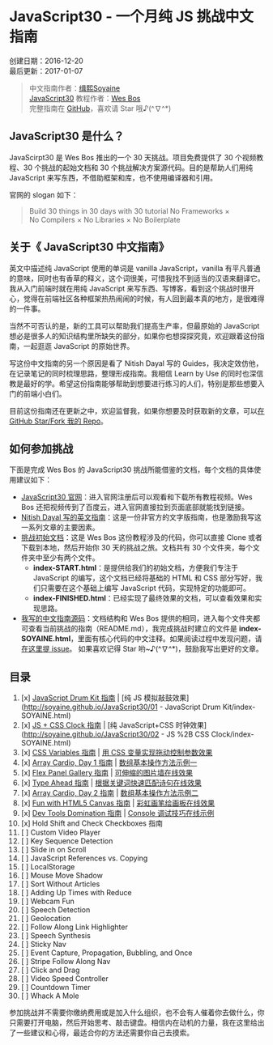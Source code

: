 # JavaScript30 - 一个月纯 JS 挑战中文指南

创建日期：2016-12-20  
最后更新：2017-01-07

> 中文指南作者：[缉熙Soyaine](https://github.com/soyaine)  
> [JavaScript30](https://javascript30.com) 教程作者：[Wes Bos](https://github.com/wesbos)    
> 完整指南在 [GitHub](https://github.com/soyaine/JavaScript30)，喜欢请 Star 哦♪(^∇^*)

## JavaScript30 是什么？

JavaScirpt30 是 Wes Bos 推出的一个 30 天挑战。项目免费提供了 30 个视频教程、30 个挑战的起始文档和 30 个挑战解决方案源代码。目的是帮助人们用纯 JavaScript 来写东西，不借助框架和库，也不使用编译器和引用。

官网的 slogan 如下：
> Build 30 things in 30 days with 30  tutorial
> No Frameworks × No Compilers × No Libraries × No Boilerplate

## 关于《 JavaScript30 中文指南》

英文中描述纯 JavaScript 使用的单词是 vanilla JavaScript，vanilla 有平凡普通的意味，同时也有香草的释义，这个词很美，可惜我找不到适当的汉语来翻译它。我从入门前端时就在用纯 JavaScript 来写东西、写博客，看到这个挑战时很开心，觉得在前端社区各种框架热热闹闹的时候，有人回到最本真的地方，是很难得的一件事。

当然不可否认的是，新的工具可以帮助我们提高生产率，但最原始的 JavaScript 想必是很多人的知识结构里所缺失的部分，如果你也想探探究竟，欢迎跟着这份指南，一起逛逛 JavaScript 的原始世界。

写这份中文指南的另一个原因是看了 Nitish Dayal 写的 Guides，我决定效仿他，在记录笔记的同时梳理思路，整理形成指南。我相信 Learn by Use 的同时也深信教是最好的学。希望这份指南能够帮助到想要进行练习的人们，特别是那些想要入门的前端小白们。

目前这份指南还在更新之中，欢迎监督我，如果你想要及时获取新的文章，可以[在 GitHub Star/Fork 我的 Repo](https://github.com/soyaine/JavaScript30)。

## 如何参加挑战

下面是完成 Wes Bos 的 JavaScript30 挑战所能借鉴的文档，每个文档的具体使用建议如下：

- [JavaScript30 官网](https://javascript30.com)：进入官网注册后可以观看和下载所有教程视频。Wes Bos 还把视频传到了百度云，进入官网直接拉到页面底部就能找到链接。
- [Nitish Dayal 写的英文指南](https://github.com/nitishdayal/JavaScript30/tree/master/exercises)：这是一份非官方的文字版指南，也是激励我写这一系列文章的主要因素。
- [挑战初始文档](https://github.com/wesbos/JavaScript30)：这是 Wes Bos 这份教程涉及的代码，你可以直接 Clone 或者下载到本地，然后开始你 30 天的挑战之旅。文档共有 30 个文件夹，每个文件夹中至少有两个文件。
	- **index-START.html**：是提供给我们的初始文档，方便我们专注于 JavaScript 的编写，这个文档已经将基础的 HTML 和 CSS 部分写好，我们只需要在这个基础上编写 JavaScript 代码，实现特定的功能即可。
	- **index-FINISHED.html**：已经实现了最终效果的文档，可以查看效果和实现思路。
- [我写的中文指南源码](https://github.com/soyaine/JavaScript30)：文档结构和 Wes Bos 提供的相同，进入每个文件夹都可查看当前挑战的指南（README.md），我完成挑战时建立的文件是 **index-SOYAINE.html**，里面有核心代码的中文注释。如果阅读过程中发现问题，请[在这里提 issue](https://github.com/soyaine/JavaScript30/issues)。  如果喜欢记得 Star 哟~♪(^∇^*)，鼓励我写出更好的文章。

## 目录

1. [x] [JavaScript Drum Kit  指南](https://github.com/soyaine/JavaScript30/tree/master/01%20-%20JavaScript%20Drum%20Kit) |  [纯 JS 模拟敲鼓效果](http://soyaine.github.io/JavaScript30/01 - JavaScript Drum Kit/index-SOYAINE.html)
2. [x] [JS + CSS Clock 指南](https://github.com/soyaine/JavaScript30/tree/master/02%20-%20JS%20%2B%20CSS%20Clock) |  [纯 JavaScript+CSS 时钟效果](http://soyaine.github.io/JavaScript30/02 - JS %2B CSS Clock/index-SOYAINE.html)
3. [x] [CSS Variables 指南](https://github.com/soyaine/JavaScript30/tree/master/03%20-%20CSS%20%Variables) |  [用 CSS 变量实现拖动控制参数效果](http://soyaine.github.io/JavaScript30/03%20-%20CSS%20Variables/index-SOYAINE.html)
4. [x] [Array Cardio, Day 1 指南](https://github.com/soyaine/JavaScript30/tree/master/04%20-%20Array%20Cardio%20Day%201) | [数组基本操作方法示例一](http://soyaine.github.io/JavaScript30/04%20-%20Array%20Cardio%20Day%201/index-SOYAINE.html)
5. [x] [Flex Panel Gallery 指南](https://github.com/soyaine/JavaScript30/blob/master/05%20-%20Flex%20Panel%20Gallery/README.md) | [可伸缩的图片墙在线效果](https://github.com/soyaine/JavaScript30/05%20-%20Flex%20Panel%20Gallery/index-SOYAINE2.html)
6. [x] [Type Ahead 指南](https://github.com/soyaine/JavaScript30/blob/master/06%20-%20Type%20Ahead/README.md) |  [根据关键词快速匹配诗句在线效果](https://github.com/soyaine/JavaScript30/06%20-%20Type%20Ahead/index-SOYAINE.html)
7. [x] [Array Cardio, Day 2 指南](https://github.com/soyaine/JavaScript30/tree/master/07%20-%20Array%20Cardio%20Day%202) | [数组基本操作方法示例二](http://soyaine.github.io/JavaScript30/07%20-%20Array%20Cardio%20Day%202/index-SOYAINE.html)
8. [x] [Fun with HTML5 Canvas 指南](https://github.com/soyaine/JavaScript30/tree/master/08%20-%20Fun%20with%20HTML5%20Canvas) | [彩虹画笔绘画板在线效果](https://github.com/soyaine/JavaScript30/08%20-%20Fun%20with%20HTML5%20Canvas/index-SOYAINE.html) 
9. [x] [Dev Tools Domination 指南](https://github.com/soyaine/JavaScript30/blob/master/09%20-%20Dev%20Tools%20Domination/README.md) | [Console 调试技巧在线示例](https://github.com/soyaine/JavaScript30/09%20-%20Dev%20Tools%20Domination/index-SOYAINE.html)
10. [x] Hold Shift and Check Checkboxes 指南
11. [ ] Custom Video Player
12. [ ] Key Sequence Detection
13. [ ] Slide in on Scroll
14. [ ] JavaScript References vs. Copying
15. [ ] LocalStorage
16. [ ] Mouse Move Shadow
17. [ ] Sort Without Articles
18. [ ] Adding Up Times with Reduce
19. [ ] Webcam Fun
20. [ ] Speech Detection
21. [ ] Geolocation
22. [ ] Follow Along Link Highlighter
23. [ ] Speech Synthesis
24. [ ] Sticky Nav
25. [ ] Event Capture, Propagation, Bubbling, and Once
26. [ ] Stripe Follow Along Nav
27. [ ] Click and Drag
28. [ ] Video Speed Controller
29. [ ] Countdown Timer
30. [ ] Whack A Mole

参加挑战并不需要你缴纳费用或是加入什么组织，也不会有人催着你去做什么，你只需要打开电脑，然后开始思考、敲击键盘。相信内在动机的力量，我在这里给出了一些建议和心得，最适合你的方法还需要你自己去摸索。